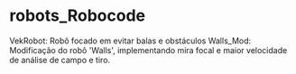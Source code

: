 # robots_Robocode
VekRobot: Robô focado em evitar balas e obstáculos
Walls_Mod: Modificação do robô 'Walls', implementando mira focal e maior velocidade de análise de campo e tiro.
